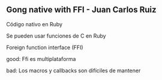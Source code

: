 ## Gong native with FFI - Juan Carlos Ruiz

Código nativo en Ruby

Se pueden usar funciones de C en Ruby

Foreign function interface (FFI)


good: Ffi es multiplataforma

bad: Los macros y callbacks son difíciles de mantener